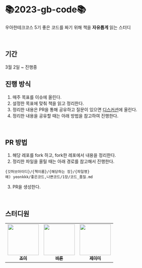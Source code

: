 # 📚2023-gb-code📚
우아한테크코스 5기 좋은 코드를 짜기 위해 책을 **자유롭게** 읽는 스터디

<br>

## 기간
3월 2일 ~ 진행중
<br>

## 진행 방식

1. 매주 목표를 이슈에 올린다.
2. 설정한 목표에 맞춰 책을 읽고 정리한다.
3. 정리한 내용은 PR을 통해 공유하고 질문이 있으면 [디스커션](https://github.com/woowacourse-study/2023-gb-code/discussions)에 올린다.
4. 정리한 내용을 공유할 때는 아래 방법을 참고하여 진행한다.

<br>

## PR 방법
1. 해당 레포를 fork 하고, fork한 레포에서 내용을 정리한다.
2. 정리한 파일을 올릴 때는 아래 경로를 참고해서 진행한다.
```text
{깃허브아이디}/{책이름}/{해당하는 장}/{파일명}
예) yeonkkk/좋은코드,나쁜코드/1장/코드_품질.md
```
3. PR을 생성한다.


<br>

## 스터디원
<table>
  <tr>
     <td align="center"><a href="https://github.com/yeonkkk"><img src="https://avatars.githubusercontent.com/u/88660886?v=4?v=4?s=100" width="100px;" alt=""/><br /><sub><b>조이</b></sub></a><br /></td>
    <td align="center"><a href="https://github.com/somsom13"><img src="https://avatars.githubusercontent.com/u/70891072?v=4?s=100" width="100px;" alt=""/><br /><sub><b>바론</b></sub></a><br /></td>
    <td align="center"><a href="https://github.com/JJ503"><img src="https://avatars.githubusercontent.com/u/63184334?v=4?s=100" width="100px;" alt=""/><br /><sub><b>제이미</b></sub></a><br /></td>
</tr>
</table>
